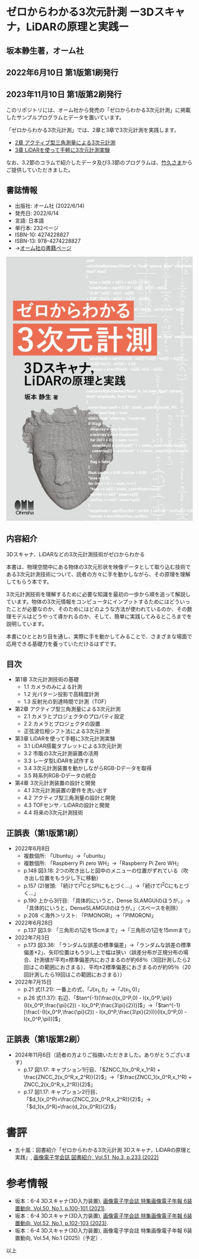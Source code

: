 # ゼロからわかる3次元計測 ー3Dスキャナ，LiDARの原理と実践ー
## 坂本静生著，オーム社
## 2022年6月10日 第1版第1刷発行
## 2023年11月10日 第1版第2刷発行

このリポジトリには、オーム社から発売の「ゼロからわかる3次元計測」に掲載したサンプルプログラムとデータを置いています。

「ゼロからわかる3次元計測」では、2章と3章で3次元計測を実践します。
+ [2章 アクティブ型三角測量による3次元計測](https://github.com/ShizSak/Basics_of_3D_Measurement/tree/main/Chapter%202)
+ [3章 LiDARを使って手軽に3次元計測実験](https://github.com/ShizSak/Basics_of_3D_Measurement/tree/main/Chapter%203)

なお、3.2節のコラムで紹介したデータ及び3.3節のプログラムは、[竹久さま](https://github.com/aho1go)からご提供していただきました。

## 書誌情報
+ 出版社: オーム社 (2022/6/14)
+ 発売日: 2022/6/14
+ 言語: 日本語
+ 単行本: 232ページ
+ ISBN-10: 4274228827
+ ISBN-13: 978-4274228827
+ →[オーム社の書籍ページ](https://www.ohmsha.co.jp/book/9784274228827/)

![表紙](https://github.com/ShizSak/Basics_and_Practices_of_3D_Measurement/blob/main/FrontCover.jpg)

## 内容紹介
3Dスキャナ、LiDARなどの3次元計測技術がゼロからわかる

本書は、物理空間中にある物体の3次元形状を映像データとして取り込む技術である3次元計測技術について、読者の方々に手を動かしながら、その原理を理解してもらう本です。

3次元計測技術を理解するために必要な知識を最初の一歩から順を追って解説しています。物体の3次元情報をコンピュータにインプットするためにはどういったことが必要なのか、そのためにはどのような方法が使われているのか、その数理モデルはどうやって導かれるのか、そして、簡単に実践してみるところまでを説明しています。

本書にひととおり目を通し、実際に手を動かしてみることで、さまざまな場面で応用できる基礎力を養っていただけるはずです。

## 目次
+ 第1章 3次元計測技術の基礎
  - 1.1 カメラのみによる計測
  - 1.2 光パターン投影で高精度計測
  - 1.3 反射光の到達時間で計測（TOF）
+ 第2章 アクティブ型三角測量による3次元計測
  - 2.1 カメラとプロジェクタのプロパティ設定
  - 2.2 カメラとプロジェクタの設置
  - 正弦波位相シフト法による3次元計測
+ 第3章 LiDARを使って手軽に3次元計測実験
  - 3.1 LiDAR搭載タブレットによる3次元計測
  - 3.2 市販の3次元計測装置の活用
  - 3.3 レーダ型LiDARを試作する
  - 3.4 3次元計測装置を動かしながらRGB-Dデータを取得
  - 3.5 時系列RGB-Dデータの統合
+ 第4章 3次元計測装置の設計と開発
  - 4.1 3次元計測装置の要件を洗い出す
  - 4.2 アクティブ型三角測量の設計と開発
  - 4.3 TOFセンサ／LiDARの設計と開発
  - 4.4 将来の3次元計測技術

## 正誤表（第1版第1刷）
+ 2022年6月8日
  - 複数個所: 「Ubuntu」→「ubuntu」
  - 複数個所: 「Raspberry Pi zero WH」→「Raspberry Pi Zero WH」
  - p.148 図3.18: 2つの吹き出しと図中のメニューの位置がずれている（吹き出し位置をもう少し下に移動）
  - p.157 (2)冒頭: 「続けてI<sup>2</sup>CとSPIにもとづく…」→「続けてI<sup>2</sup>Cにもとづく…」
  - p.190 上から3行目: 「具体的にいうと，Dense SLAMGUIのほうが，」→「具体的にいうと，DenseSLAMGUIのほうが，」（スペースを削除）
  - p.208 ＜海外＞リスト: 「PIMONORI」→「PIMORONI」
+ 2022年6月28日
  - p.137 図3.9: 「三角形の1辺を15cmまで」→「三角形の1辺を15mmまで」
+ 2022年7月3日
  - p.173 図3.36: 「ランダムな誤差の標準偏差」→「ランダムな誤差の標準偏差×2」、矢印位置はもう少し上で幅は狭い（誤差分布が正規分布の場合、計測値が平均±標準偏差内におさまるのが約68％（3回計測したら2回はこの範囲におさまる）、平均±2標準偏差におさまるのが約95％（20回計測したら19回はこの範囲におさまる））
+ 2022年7月15日
  - p.21 式(1.21): 一番上の式、「$`J(x_1,t)`$」→「$J(x_1,0)$」
  - p.26 式(1.37): 右辺、「$tan^{-1}[\frac{I(x_0^P,0) - I(x_0^P,\pi)}{I(x_0^P,\frac{\pi}{2}) - I(x_0^P,\frac{3\pi}{2})}]$」→「$tan^{-1}[\frac{-(I(x_0^P,\frac{\pi}{2}) - I(x_0^P,\frac{3\pi}{2}))}{I(x_0^P,0) - I(x_0^P,\pi)}]$」

## 正誤表（第1版第2刷）
+ 2024年11月6日（読者の方よりご指摘いただきました。ありがとうございます）
  - p.17 図1.17: キャプション1行目、「$ZNCC_1(x_0^R,x_1^R) + \frac{ZNCC_2(x_0^R,x_2^R)}{2}$」→「$\frac{ZNCC_1(x_0^R,x_1^R) + ZNCC_2(x_0^R,x_2^R)}{2}$」
  - p.17 図1.17: キャプション2行目、「$d_1(x_0^P)=\frac{ZNCC_2(x_0^R,x_2^R)}{2}$」→「$d_1(x_0^R)=\frac{d_2(x_0^R)}{2}$」

# 書評
+ 五十嵐：図書紹介「ゼロからわかる3次元計測 3Dスキャナ，LiDARの原理と実践」, [画像電子学会誌 図書紹介, Vol.51, No.3, p.233 (2022)](https://www.iieej.org/journal/iieej-vol-51-no-3/)

# 参考情報
+ 坂本：6-4 3Dスキャナ(3D入力装置), [画像電子学会誌 特集画像電子年報 6装置動向, Vol.50, No.1, p.100-101 (2021)](https://www.iieej.org/journal/iieej-vol-50-no-1/).
+ 坂本：6-4 3Dスキャナ(3D入力装置), [画像電子学会誌 特集画像電子年報 6装置動向, Vol.52, No.1, p.102-103 (2023)](https://www.iieej.org/journal/iieej-vol-52-no-1/).
+ 坂本：6-4 3Dスキャナ(3D入力装置), 画像電子学会誌 特集画像電子年報 6装置動向, Vol.54, No.1 (2025)（予定）.

以上
